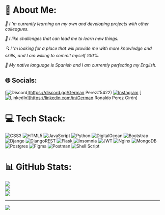 # 💫 About Me:

*📖 I 'm currently learning on my own and developing projects with other colleagues.*

*🦉 I like challenges that can lead me to learn new things.*

*🔍 I 'm looking for a place that will provide me with more knowledge and skills, and I am willing to commit myself 100%.*

*📒 My native language is Spanish and I am currently perfecting my English.*

<!-- ### Some Comands what I have learned in the first bottcamp class
|Comand  |  Usage  |
|--------  |---------|
|  *clear*   | **This commad is using to clear the shell** |
|  *mkdir*   | **This commad create a new directory the current path**|
|  *rm*      | **This commad delete any file**|
|  *mv*      | **This commad move a file from a path to another** |
|  *cat*     | **This commad print the content from some file** |

### Some Alias-shortcuts to work fast
|Alias     | Comand  |  Usage  |
|--------  |---------|--------
|  *cls*   |  *clear* | **This alias is shortest and quickly than clear** |
|  *findd* |  *ls ~/  grep $1* |**This alias is very useful because we can find any directory quickly**| -->

## 🌐 Socials:
[![Discord](https://img.shields.io/badge/Discord-%237289DA.svg?logo=discord&logoColor=white)](https://discord.gg/German Perez#5422) [![Instagram](https://img.shields.io/badge/Instagram-%23E4405F.svg?logo=Instagram&logoColor=white)](https://instagram.com/german_r__) [![LinkedIn](https://img.shields.io/badge/LinkedIn-%230077B5.svg?logo=linkedin&logoColor=white)](https://linkedin.com/in/German Ronaldo Perez Girón) 

# 💻 Tech Stack:
![CSS3](https://img.shields.io/badge/css3-%231572B6.svg?style=plastic&logo=css3&logoColor=white) ![HTML5](https://img.shields.io/badge/html5-%23E34F26.svg?style=plastic&logo=html5&logoColor=white) ![JavaScript](https://img.shields.io/badge/javascript-%23323330.svg?style=plastic&logo=javascript&logoColor=%23F7DF1E) ![Python](https://img.shields.io/badge/python-3670A0?style=plastic&logo=python&logoColor=ffdd54) ![DigitalOcean](https://img.shields.io/badge/DigitalOcean-%230167ff.svg?style=plastic&logo=digitalOcean&logoColor=white) ![Bootstrap](https://img.shields.io/badge/bootstrap-%23563D7C.svg?style=plastic&logo=bootstrap&logoColor=white) ![Django](https://img.shields.io/badge/django-%23092E20.svg?style=plastic&logo=django&logoColor=white) ![DjangoREST](https://img.shields.io/badge/DJANGO-REST-ff1709?style=plastic&logo=django&logoColor=white&color=ff1709&labelColor=gray) ![Flask](https://img.shields.io/badge/flask-%23000.svg?style=plastic&logo=flask&logoColor=white) ![Insomnia](https://img.shields.io/badge/Insomnia-black?style=plastic&logo=insomnia&logoColor=5849BE) ![JWT](https://img.shields.io/badge/JWT-black?style=plastic&logo=JSON%20web%20tokens) ![Nginx](https://img.shields.io/badge/nginx-%23009639.svg?style=plastic&logo=nginx&logoColor=white) ![MongoDB](https://img.shields.io/badge/MongoDB-%234ea94b.svg?style=plastic&logo=mongodb&logoColor=white) ![Postgres](https://img.shields.io/badge/postgres-%23316192.svg?style=plastic&logo=postgresql&logoColor=white) 	![Figma](https://img.shields.io/badge/figma-%23F24E1E.svg?style=plastic&logo=figma&logoColor=white) ![Postman](https://img.shields.io/badge/Postman-FF6C37?style=plastic&logo=postman&logoColor=white) ![Shell Script](https://img.shields.io/badge/shell_script-%23121011.svg?style=plastic&logo=gnu-bash&logoColor=white)
# 📊 GitHub Stats:
![](https://github-readme-stats.vercel.app/api?username=Hershade&theme=dark&hide_border=false&include_all_commits=false&count_private=false)<br/>
![](https://github-readme-streak-stats.herokuapp.com/?user=Hershade&theme=dark&hide_border=false)<br/>
![](https://github-readme-stats.vercel.app/api/top-langs/?username=Hershade&theme=dark&hide_border=false&include_all_commits=false&count_private=false&layout=compact)

---
[![](https://visitcount.itsvg.in/api?id=Hershade&icon=0&color=6)](https://visitcount.itsvg.in)
